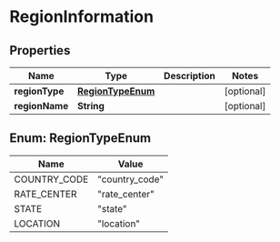 

# RegionInformation


## Properties

| Name | Type | Description | Notes |
|------------ | ------------- | ------------- | -------------|
|**regionType** | [**RegionTypeEnum**](#RegionTypeEnum) |  |  [optional] |
|**regionName** | **String** |  |  [optional] |



## Enum: RegionTypeEnum

| Name | Value |
|---- | -----|
| COUNTRY_CODE | &quot;country_code&quot; |
| RATE_CENTER | &quot;rate_center&quot; |
| STATE | &quot;state&quot; |
| LOCATION | &quot;location&quot; |



